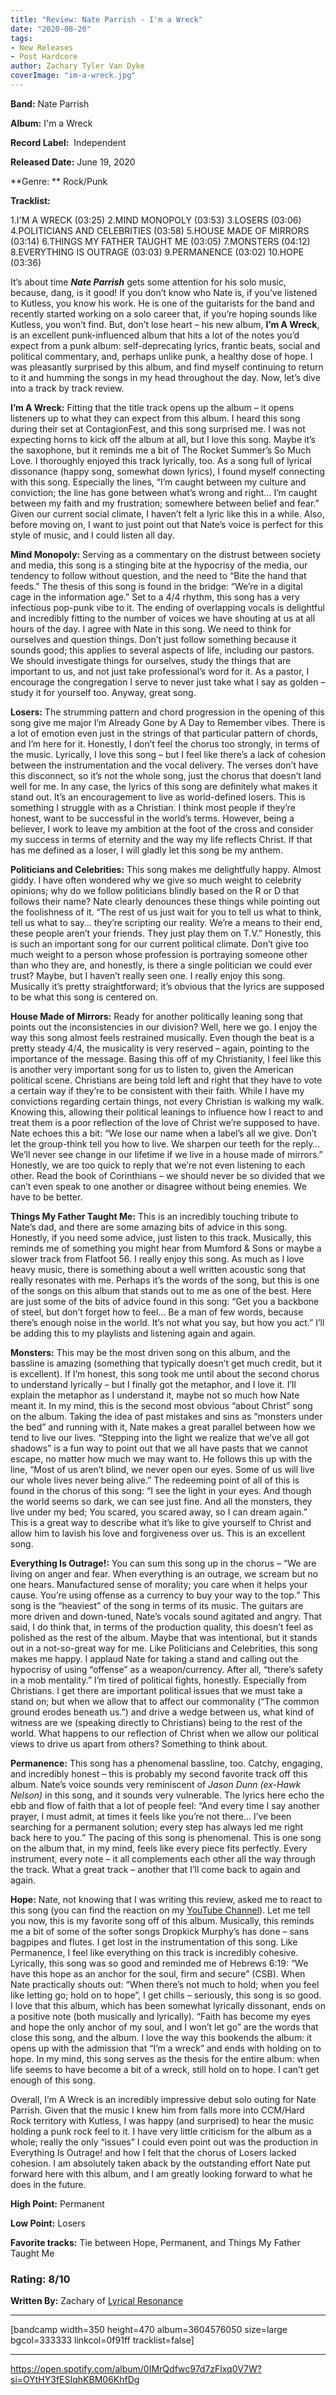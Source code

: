 ```yaml
---
title: "Review: Nate Parrish - I'm a Wreck"
date: "2020-08-20"
tags:
- New Releases
- Post Hardcore
author: Zachary Tyler Van Dyke
coverImage: "im-a-wreck.jpg"
---
```


**Band:** Nate Parrish

**Album:** I'm a Wreck

**Record Label:**  Independent

**Released Date:** June 19, 2020

**Genre: ** Rock/Punk

**Tracklist:**

1.I'M A WRECK (03:25) 2.MIND MONOPOLY (03:53) 3.LOSERS (03:06) 4.POLITICIANS AND CELEBRITIES (03:58) 5.HOUSE MADE OF MIRRORS (03:14) 6.THINGS MY FATHER TAUGHT ME (03:05) 7.MONSTERS (04:12) 8.EVERYTHING IS OUTRAGE (03:03) 9.PERMANENCE (03:02) 10.HOPE (03:36)

It’s about time **_Nate Parrish_** gets some attention for his solo music, because, dang, is it good! If you don’t know who Nate is, if you’ve listened to Kutless, you know his work. He is one of the guitarists for the band and recently started working on a solo career that, if you’re hoping sounds like Kutless, you won’t find. But, don’t lose heart – his new album, **I’m A Wreck**, is an excellent punk-influenced album that hits a lot of the notes you’d expect from a punk album: self-deprecating lyrics, frantic beats, social and political commentary, and, perhaps unlike punk, a healthy dose of hope. I was pleasantly surprised by this album, and find myself continuing to return to it and humming the songs in my head throughout the day. Now, let’s dive into a track by track review.

**I’m A Wreck:** Fitting that the title track opens up the album – it opens listeners up to what they can expect from this album. I heard this song during their set at ContagionFest, and this song surprised me. I was not expecting horns to kick off the album at all, but I love this song. Maybe it’s the saxophone, but it reminds me a bit of The Rocket Summer’s So Much Love. I thoroughly enjoyed this track lyrically, too. As a song full of lyrical dissonance (happy song, somewhat down lyrics), I found myself connecting with this song. Especially the lines, “I’m caught between my culture and conviction; the line has gone between what’s wrong and right… I’m caught between my faith and my frustration; somewhere between belief and fear.” Given our current social climate, I haven’t felt a lyric like this in a while. Also, before moving on, I want to just point out that Nate’s voice is perfect for this style of music, and I could listen all day.

**Mind Monopoly:** Serving as a commentary on the distrust between society and media, this song is a stinging bite at the hypocrisy of the media, our tendency to follow without question, and the need to “Bite the hand that feeds.” The thesis of this song is found in the bridge: “We’re in a digital cage in the information age.” Set to a 4/4 rhythm, this song has a very infectious pop-punk vibe to it. The ending of overlapping vocals is delightful and incredibly fitting to the number of voices we have shouting at us at all hours of the day. I agree with Nate in this song. We need to think for ourselves and question things. Don’t just follow something because it sounds good; this applies to several aspects of life, including our pastors. We should investigate things for ourselves, study the things that are important to us, and not just take professional’s word for it. As a pastor, I encourage the congregation I serve to never just take what I say as golden – study it for yourself too. Anyway, great song.

**Losers:** The strumming pattern and chord progression in the opening of this song give me major I’m Already Gone by A Day to Remember vibes. There is a lot of emotion even just in the strings of that particular pattern of chords, and I’m here for it. Honestly, I don’t feel the chorus too strongly, in terms of the music. Lyrically, I love this song – but I feel like there’s a lack of cohesion between the instrumentation and the vocal delivery. The verses don’t have this disconnect, so it’s not the whole song, just the chorus that doesn’t land well for me. In any case, the lyrics of this song are definitely what makes it stand out. It’s an encouragement to live as world-defined losers. This is something I struggle with as a Christian. I think most people if they’re honest, want to be successful in the world’s terms. However, being a believer, I work to leave my ambition at the foot of the cross and consider my success in terms of eternity and the way my life reflects Christ. If that has me defined as a loser, I will gladly let this song be my anthem.

**Politicians and Celebrities:** This song makes me delightfully happy. Almost giddy. I have often wondered why we give so much weight to celebrity opinions; why do we follow politicians blindly based on the R or D that follows their name? Nate clearly denounces these things while pointing out the foolishness of it. “The rest of us just wait for you to tell us what to think, tell us what to say… they’re scripting our reality. We’re a means to their end, these people aren’t your friends. They just play them on T.V.” Honestly, this is such an important song for our current political climate. Don’t give too much weight to a person whose profession is portraying someone other than who they are, and honestly, is there a single politician we could ever trust? Maybe, but I haven’t really seen one. I really enjoy this song. Musically it’s pretty straightforward; it’s obvious that the lyrics are supposed to be what this song is centered on.

**House Made of Mirrors:** Ready for another politically leaning song that points out the inconsistencies in our division? Well, here we go. I enjoy the way this song almost feels restrained musically. Even though the beat is a pretty steady 4/4, the musicality is very reserved – again, pointing to the importance of the message. Basing this off of my Christianity, I feel like this is another very important song for us to listen to, given the American political scene. Christians are being told left and right that they have to vote a certain way if they’re to be consistent with their faith. While I have my convictions regarding certain things, not every Christian is walking my walk. Knowing this, allowing their political leanings to influence how I react to and treat them is a poor reflection of the love of Christ we’re supposed to have. Nate echoes this a bit: “We lose our name when a label’s all we give. Don’t let the group-think tell you how to live. We sharpen our teeth for the reply… We’ll never see change in our lifetime if we live in a house made of mirrors.” Honestly, we are too quick to reply that we’re not even listening to each other. Read the book of Corinthians – we should never be so divided that we can’t even speak to one another or disagree without being enemies. We have to be better.

**Things My Father Taught Me:** This is an incredibly touching tribute to Nate’s dad, and there are some amazing bits of advice in this song. Honestly, if you need some advice, just listen to this track. Musically, this reminds me of something you might hear from Mumford & Sons or maybe a slower track from Flatfoot 56. I really enjoy this song. As much as I love heavy music, there is something about a well written acoustic song that really resonates with me. Perhaps it’s the words of the song, but this is one of the songs on this album that stands out to me as one of the best. Here are just some of the bits of advice found in this song: “Get you a backbone of steel, but don’t forget how to feel… Be a man of few words, because there’s enough noise in the world. It’s not what you say, but how you act.” I’ll be adding this to my playlists and listening again and again.

**Monsters:** This may be the most driven song on this album, and the bassline is amazing (something that typically doesn’t get much credit, but it is excellent). If I’m honest, this song took me until about the second chorus to understand lyrically – but I finally got the metaphor, and I love it. I’ll explain the metaphor as I understand it, maybe not so much how Nate meant it. In my mind, this is the second most obvious “about Christ” song on the album. Taking the idea of past mistakes and sins as “monsters under the bed” and running with it, Nate makes a great parallel between how we tend to live our lives. “Stepping into the light we realize that we’ve all got shadows” is a fun way to point out that we all have pasts that we cannot escape, no matter how much we may want to. He follows this up with the line, “Most of us aren’t blind, we never open our eyes. Some of us will live our whole lives never being alive.” The redeeming point of all of this is found in the chorus of this song: “I see the light in your eyes. And though the world seems so dark, we can see just fine. And all the monsters, they live under my bed; You scared, you scared away, so I can dream again.” This is a great way to describe what it’s like to give yourself to Christ and allow him to lavish his love and forgiveness over us. This is an excellent song.

**Everything Is Outrage!:** You can sum this song up in the chorus – “We are living on anger and fear. When everything is an outrage, we scream but no one hears. Manufactured sense of morality; you care when it helps your cause. You’re using offense as a currency to buy your way to the top.” This song is the “heaviest” of the song in terms of its music. The guitars are more driven and down-tuned, Nate’s vocals sound agitated and angry. That said, I do think that, in terms of the production quality, this doesn’t feel as polished as the rest of the album. Maybe that was intentional, but it stands out in a not-so-great way for me. Like Politicians and Celebrities, this song makes me happy. I applaud Nate for taking a stand and calling out the hypocrisy of using “offense” as a weapon/currency. After all, “there’s safety in a mob mentality.” I’m tired of political fights, honestly. Especially from Christians. I get there are important political issues that we must take a stand on; but when we allow that to affect our commonality (“The common ground erodes beneath us.”) and drive a wedge between us, what kind of witness are we (speaking directly to Christians) being to the rest of the world. What happens to our reflection of Christ when we allow our political views to drive us apart from others? Something to think about.

**Permanence:** This song has a phenomenal bassline, too. Catchy, engaging, and incredibly honest – this is probably my second favorite track off this album. Nate’s voice sounds very reminiscent of _Jason Dunn (ex-Hawk Nelson)_ in this song, and it sounds very vulnerable. The lyrics here echo the ebb and flow of faith that a lot of people feel: “And every time I say another prayer, I must admit, at times it feels like you’re not there… I’ve been searching for a permanent solution; every step has always led me right back here to you.” The pacing of this song is phenomenal. This is one song on the album that, in my mind, feels like every piece fits perfectly. Every instrument, every note – it all complements each other all the way through the track. What a great track – another that I’ll come back to again and again.

**Hope:** Nate, not knowing that I was writing this review, asked me to react to this song (you can find the reaction on my [YouTube Channel](https://www.youtube.com/channel/UCPtHnXMx7APZGv91ItLaLEw)). Let me tell you now, this is my favorite song off of this album. Musically, this reminds me a bit of some of the softer songs Dropkick Murphy’s has done – sans bagpipes and flutes. I get lost in the instrumentation of this song. Like Permanence, I feel like everything on this track is incredibly cohesive. Lyrically, this song was so good and reminded me of Hebrews 6:19: “We have this hope as an anchor for the soul, firm and secure” (CSB). When Nate practically shouts out: “When there’s not much to hold; when you feel like letting go; hold on to hope”, I get chills – seriously, this song is so good. I love that this album, which has been somewhat lyrically dissonant, ends on a positive note (both musically and lyrically). “Faith has become my eyes and hope the only anchor of my soul, and I won’t let go” are the words that close this song, and the album. I love the way this bookends the album: it opens up with the admission that “I’m a wreck” and ends with holding on to hope. In my mind, this song serves as the thesis for the entire album: when life seems to have become a bit of a wreck, still hold on to hope. I can’t get enough of this song.

Overall, I’m A Wreck is an incredibly impressive debut solo outing for Nate Parrish. Given that the music I knew him from falls more into CCM/Hard Rock territory with Kutless, I was happy (and surprised) to hear the music holding a punk rock feel to it. I have very little criticism for the album as a whole; really the only “issues” I could even point out was the production in Everything Is Outrage! and how I felt that the chorus of Losers lacked cohesion. I am absolutely taken aback by the outstanding effort Nate put forward here with this album, and I am greatly looking forward to what he does in the future.

**High Point:** Permanent

**Low Point:** Losers

 **Favorite tracks:** Tie between Hope, Permanent, and Things My Father Taught Me

### Rating: 8/10

**Written By:** Zachary of [Lyrical Resonance](https://www.youtube.com/channel/UCPtHnXMx7APZGv91ItLaLEw)

* * *

\[bandcamp width=350 height=470 album=3604576050 size=large bgcol=333333 linkcol=0f91ff tracklist=false\]

* * *

https://open.spotify.com/album/0IMrQdfwc97d7zFlxq0V7W?si=OYtHY3fESIqhKBM06KhfDg
